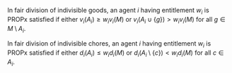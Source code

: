 In fair division of indivisible goods, an agent $i$ having entitlement $w_i$
is PROPx satisfied if either $v_i(A_i) ≥ w_iv_i(M)$ or
$v_i(A_i \cup \{g\}) > w_iv_i(M)$ for all $g \in M \setminus A_i$.

In fair division of indivisible chores, an agent $i$ having entitlement $w_i$
is PROPx satisfied if either $d_i(A_i) ≤ w_id_i(M)$ or
$d_i(A_i \setminus \{c\}) < w_id_i(M)$ for all $c \in A_i$.
